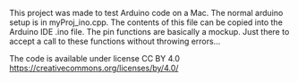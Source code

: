 This project was made to test Arduino code on a Mac. 
The normal arduino setup is in myProj_ino.cpp.
The contents of this file can be copied into the Arduino IDE .ino file.
The pin functions are basically a mockup. Just there to accept a call to these functions without throwing errors...

The code is available under license CC BY 4.0
https://creativecommons.org/licenses/by/4.0/
